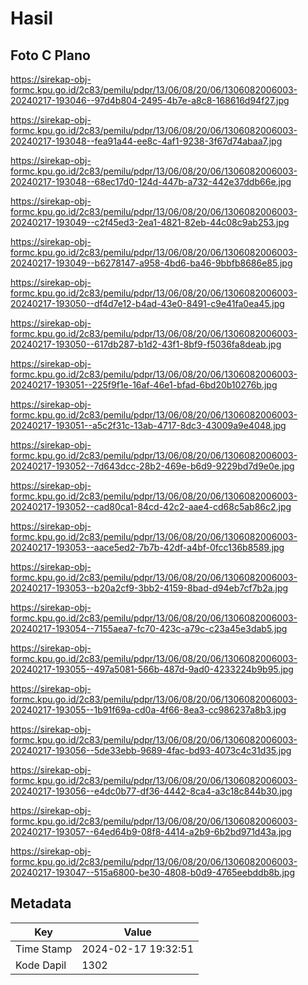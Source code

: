 # Hasil

## Foto C Plano

https://sirekap-obj-formc.kpu.go.id/2c83/pemilu/pdpr/13/06/08/20/06/1306082006003-20240217-193046--97d4b804-2495-4b7e-a8c8-168616d94f27.jpg

https://sirekap-obj-formc.kpu.go.id/2c83/pemilu/pdpr/13/06/08/20/06/1306082006003-20240217-193048--fea91a44-ee8c-4af1-9238-3f67d74abaa7.jpg

https://sirekap-obj-formc.kpu.go.id/2c83/pemilu/pdpr/13/06/08/20/06/1306082006003-20240217-193048--68ec17d0-124d-447b-a732-442e37ddb66e.jpg

https://sirekap-obj-formc.kpu.go.id/2c83/pemilu/pdpr/13/06/08/20/06/1306082006003-20240217-193049--c2f45ed3-2ea1-4821-82eb-44c08c9ab253.jpg

https://sirekap-obj-formc.kpu.go.id/2c83/pemilu/pdpr/13/06/08/20/06/1306082006003-20240217-193049--b6278147-a958-4bd6-ba46-9bbfb8686e85.jpg

https://sirekap-obj-formc.kpu.go.id/2c83/pemilu/pdpr/13/06/08/20/06/1306082006003-20240217-193050--df4d7e12-b4ad-43e0-8491-c9e41fa0ea45.jpg

https://sirekap-obj-formc.kpu.go.id/2c83/pemilu/pdpr/13/06/08/20/06/1306082006003-20240217-193050--617db287-b1d2-43f1-8bf9-f5036fa8deab.jpg

https://sirekap-obj-formc.kpu.go.id/2c83/pemilu/pdpr/13/06/08/20/06/1306082006003-20240217-193051--225f9f1e-16af-46e1-bfad-6bd20b10276b.jpg

https://sirekap-obj-formc.kpu.go.id/2c83/pemilu/pdpr/13/06/08/20/06/1306082006003-20240217-193051--a5c2f31c-13ab-4717-8dc3-43009a9e4048.jpg

https://sirekap-obj-formc.kpu.go.id/2c83/pemilu/pdpr/13/06/08/20/06/1306082006003-20240217-193052--7d643dcc-28b2-469e-b6d9-9229bd7d9e0e.jpg

https://sirekap-obj-formc.kpu.go.id/2c83/pemilu/pdpr/13/06/08/20/06/1306082006003-20240217-193052--cad80ca1-84cd-42c2-aae4-cd68c5ab86c2.jpg

https://sirekap-obj-formc.kpu.go.id/2c83/pemilu/pdpr/13/06/08/20/06/1306082006003-20240217-193053--aace5ed2-7b7b-42df-a4bf-0fcc136b8589.jpg

https://sirekap-obj-formc.kpu.go.id/2c83/pemilu/pdpr/13/06/08/20/06/1306082006003-20240217-193053--b20a2cf9-3bb2-4159-8bad-d94eb7cf7b2a.jpg

https://sirekap-obj-formc.kpu.go.id/2c83/pemilu/pdpr/13/06/08/20/06/1306082006003-20240217-193054--7155aea7-fc70-423c-a79c-c23a45e3dab5.jpg

https://sirekap-obj-formc.kpu.go.id/2c83/pemilu/pdpr/13/06/08/20/06/1306082006003-20240217-193055--497a5081-566b-487d-9ad0-4233224b9b95.jpg

https://sirekap-obj-formc.kpu.go.id/2c83/pemilu/pdpr/13/06/08/20/06/1306082006003-20240217-193055--1b91f69a-cd0a-4f66-8ea3-cc986237a8b3.jpg

https://sirekap-obj-formc.kpu.go.id/2c83/pemilu/pdpr/13/06/08/20/06/1306082006003-20240217-193056--5de33ebb-9689-4fac-bd93-4073c4c31d35.jpg

https://sirekap-obj-formc.kpu.go.id/2c83/pemilu/pdpr/13/06/08/20/06/1306082006003-20240217-193056--e4dc0b77-df36-4442-8ca4-a3c18c844b30.jpg

https://sirekap-obj-formc.kpu.go.id/2c83/pemilu/pdpr/13/06/08/20/06/1306082006003-20240217-193057--64ed64b9-08f8-4414-a2b9-6b2bd971d43a.jpg

https://sirekap-obj-formc.kpu.go.id/2c83/pemilu/pdpr/13/06/08/20/06/1306082006003-20240217-193047--515a6800-be30-4808-b0d9-4765eebddb8b.jpg


## Metadata

| Key        | Value               |
| ---------- | ------------------- |
| Time Stamp | 2024-02-17 19:32:51 |
| Kode Dapil | 1302                |



